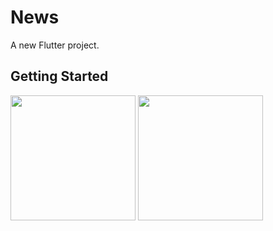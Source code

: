 # News

A new Flutter project.

## Getting Started


<img src="https://github.com/user-attachments/assets/6e40a7dc-b27b-42f9-abce-410c1719fc09" width="200">
<img src="https://github.com/user-attachments/assets/fe4f5b1e-67d8-4fc6-827b-334ed460ec34" width="200">


